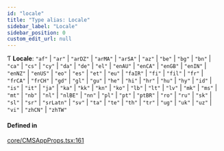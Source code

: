 ```yaml
---
id: "locale"
title: "Type alias: Locale"
sidebar_label: "Locale"
sidebar_position: 0
custom_edit_url: null
---
```


Ƭ **Locale**: ``"af"`` \| ``"ar"`` \| ``"arDZ"`` \| ``"arMA"`` \| ``"arSA"`` \| ``"az"`` \| ``"be"`` \| ``"bg"`` \| ``"bn"`` \| ``"ca"`` \| ``"cs"`` \| ``"cy"`` \| ``"da"`` \| ``"de"`` \| ``"el"`` \| ``"enAU"`` \| ``"enCA"`` \| ``"enGB"`` \| ``"enIN"`` \| ``"enNZ"`` \| ``"enUS"`` \| ``"eo"`` \| ``"es"`` \| ``"et"`` \| ``"eu"`` \| ``"faIR"`` \| ``"fi"`` \| ``"fil"`` \| ``"fr"`` \| ``"frCA"`` \| ``"frCH"`` \| ``"gd"`` \| ``"gl"`` \| ``"gu"`` \| ``"he"`` \| ``"hi"`` \| ``"hr"`` \| ``"hu"`` \| ``"hy"`` \| ``"id"`` \| ``"is"`` \| ``"it"`` \| ``"ja"`` \| ``"ka"`` \| ``"kk"`` \| ``"kn"`` \| ``"ko"`` \| ``"lb"`` \| ``"lt"`` \| ``"lv"`` \| ``"mk"`` \| ``"ms"`` \| ``"mt"`` \| ``"nb"`` \| ``"nl"`` \| ``"nlBE"`` \| ``"nn"`` \| ``"pl"`` \| ``"pt"`` \| ``"ptBR"`` \| ``"ro"`` \| ``"ru"`` \| ``"sk"`` \| ``"sl"`` \| ``"sr"`` \| ``"srLatn"`` \| ``"sv"`` \| ``"ta"`` \| ``"te"`` \| ``"th"`` \| ``"tr"`` \| ``"ug"`` \| ``"uk"`` \| ``"uz"`` \| ``"vi"`` \| ``"zhCN"`` \| ``"zhTW"``

#### Defined in

[core/CMSAppProps.tsx:161](https://github.com/Camberi/firecms/blob/b1328ad/src/core/CMSAppProps.tsx#L161)
